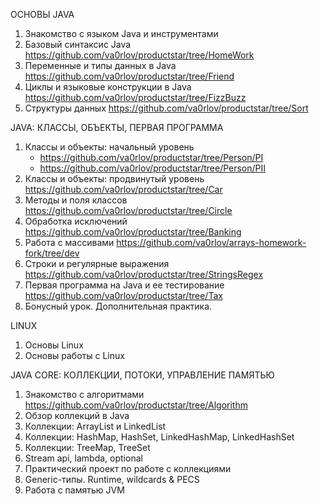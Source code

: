 ОСНОВЫ JAVA 
1) Знакомство с языком Java и инструментами
2) Базовый синтаксис Java https://github.com/va0rlov/productstar/tree/HomeWork
3) Переменные и типы данных в Java https://github.com/va0rlov/productstar/tree/Friend
4) Циклы и языковые конструкции в Java https://github.com/va0rlov/productstar/tree/FizzBuzz
5) Структуры данных https://github.com/va0rlov/productstar/tree/Sort

JAVA: КЛАССЫ, ОБЪЕКТЫ, ПЕРВАЯ ПРОГРАММА
1) Классы и объекты: начальный уровень
   * https://github.com/va0rlov/productstar/tree/Person/PI
   * https://github.com/va0rlov/productstar/tree/Person/PII
3) Классы и объекты: продвинутый уровень https://github.com/va0rlov/productstar/tree/Car
4) Методы и поля классов https://github.com/va0rlov/productstar/tree/Circle
5) Обработка исключений https://github.com/va0rlov/productstar/tree/Banking
6) Работа с массивами https://github.com/va0rlov/arrays-homework-fork/tree/dev
7) Строки и регулярные выражения https://github.com/va0rlov/productstar/tree/StringsRegex
8) Первая программа на Java и ее тестирование https://github.com/va0rlov/productstar/tree/Tax
9) Бонусный урок. Дополнительная практика.

LINUX
1) Основы Linux
2) Основы работы с Linux

JAVA CORE: КОЛЛЕКЦИИ, ПОТОКИ, УПРАВЛЕНИЕ ПАМЯТЬЮ
1) Знакомство с алгоритмами https://github.com/va0rlov/productstar/tree/Algorithm
2) Обзор коллекций в Java
3) Коллекции: ArrayList и LinkedList
4) Коллекции: HashMap, HashSet, LinkedHashMap, LinkedHashSet
5) Коллекции: TreeMap, TreeSet
6) Stream api, lambda, optional
7) Практический проект по работе с коллекциями
8) Generic-типы. Runtime, wildcards & PECS
9) Работа с памятью JVM
